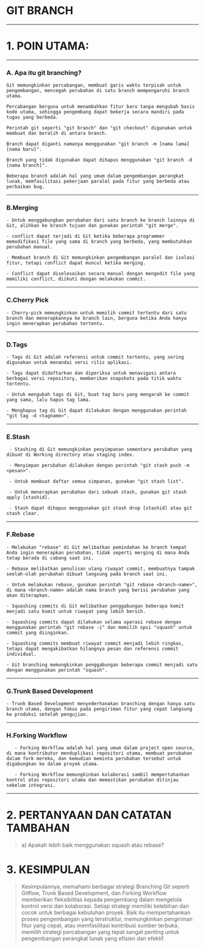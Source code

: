 # GIT BRANCH 
--- 

# 1. POIN UTAMA:
---
 ###  **A. Apa itu git branching?**
 ```
 Git memungkinkan percabangan, membuat garis waktu terpisah untuk pengembangan, mencegah perubahan di satu branch mempengaruhi branch utama.
   
 Percabangan berguna untuk menambahkan fitur baru tanpa mengubah basis kode utama, sehingga pengembang dapat bekerja secara mandiri pada tugas yang berbeda.

 Perintah git seperti "git branch" dan "git checkout" digunakan untuk membuat dan beralih di antara branch.
   
 Branch dapat diganti namanya menggunakan "git branch -m [nama lama] [nama baru]".
   
 Branch yang tidak digunakan dapat dihapus menggunakan "git branch -d [nama branch]".
     
 Beberapa branch adalah hal yang umum dalam pengembangan perangkat lunak, memfasilitasi pekerjaan paralel pada fitur yang berbeda atau perbaikan bug.
```
---

 ###  **B.Merging**
 ```
 - Untuk menggabungkan perubahan dari satu branch ke branch lainnya di Git, alihkan ke branch tujuan dan gunakan perintah "git merge".

 - conflict dapat terjadi di Git ketika beberapa programmer memodifikasi file yang sama di branch yang berbeda, yang membutuhkan perubahan manual.

 - Membuat branch di Git memungkinkan pengembangan paralel dan isolasi fitur, tetapi conflict dapat muncul ketika merging.

 - Conflict dapat diselesaikan secara manual dengan mengedit file yang memiliki conflict, diikuti dengan melakukan commit.
```
---

   ### **C.Cherry Pick**
   ```
 - Cherry-pick memungkinkan untuk memilih commit tertentu dari satu branch dan menerapkannya ke branch lain, berguna ketika Anda hanya ingin menerapkan perubahan tertentu.
 ```
---

  ### D.Tags
 ```
 - Tags di Git adalah referensi untuk commit tertentu, yang sering digunakan untuk menandai versi rilis aplikasi.

 - Tags dapat didaftarkan dan diperiksa untuk menavigasi antara berbagai versi repository, memberikan snapshots pada titik waktu tertentu.

 - Untuk mengubah tags di Git, buat tag baru yang mengarah ke commit yang sama, lalu hapus tag lama.

 - Menghapus tag di Git dapat dilakukan dengan menggunakan perintah "git tag -d <tagname>".
```
---

  ### E.Stash
```
 - Stashing di Git memungkinkan penyimpanan sementara perubahan yang dibuat di Working directory atau staging index.

 - Menyimpan perubahan dilakukan dengan perintah "git stash push -m <pesan>".

 - Untuk membuat daftar semua simpanan, gunakan "git stash list".
   
 - Untuk menerapkan perubahan dari sebuah stash, gunakan git stash apply [stashid].

 - Stash dapat dihapus menggunakan git stash drop [stashid] atau git stash clear.
```
---
  ### F.Rebase
 ```
 - Melakukan "rebase" di Git melibatkan pemindahan ke branch tempat Anda ingin menerapkan perubahan, tidak seperti merging di mana Anda tetap berada di cabang saat ini.

 - Rebase melibatkan penulisan ulang riwayat commit, membuatnya tampak seolah-olah perubahan dibuat langsung pada branch saat ini.

 - Untuk melakukan rebase, gunakan perintah "git rebase <branch-name>", di mana <branch-name> adalah nama branch yang berisi perubahan yang akan diterapkan.

 - Squashing commits di Git melibatkan penggabungan beberapa komit menjadi satu komit untuk riwayat yang lebih bersih.

 - Squashing commits dapat dilakukan selama operasi rebase dengan menggunakan perintah "git rebase -i" dan memilih opsi "squash" untuk commit yang diinginkan.

 - Squashing commits membuat riwayat commit menjadi lebih ringkas, tetapi dapat mengakibatkan hilangnya pesan dan referensi commit individual.

 - Git branching memungkinkan penggabungan beberapa commit menjadi satu dengan menggunakan perintah "squash".
 ```
---
 ###  G.Trunk Based Development
 ```
 - Trunk Based Development menyederhanakan branching dengan hanya satu branch utama, dengan fokus pada pengiriman fitur yang cepat langsung ke produksi setelah pengujian.
```
---
###  H.Forking Workflow
```
   - Forking Workflow adalah hal yang umum dalam project open source, di mana kontributor menduplikasi repositori utama, membuat perubahan dalam fork mereka, dan kemudian meminta perubahan tersebut untuk         digabungkan ke dalam proyek utama.

   - Forking Workflow memungkinkan kolaborasi sambil mempertahankan kontrol atas repositori utama dan memastikan perubahan ditinjau sebelum integrasi.
```

---


 #  2. PERTANYAAN DAN CATATAN TAMBAHAN

 >  a) Apakah lebih baik menggunakan squash atau rebase?





#  3. KESIMPULAN

 >  Kesimpulannya, memahami berbagai strategi Branching Git seperti Gitflow, Trunk Based Development, dan Forking Workflow memberikan fleksibilitas kepada pengembang dalam mengelola kontrol versi dan           kolaborasi. Setiap strategi memiliki kelebihan dan cocok untuk berbagai kebutuhan proyek. Baik itu mempertahankan proses pengembangan yang terstruktur, memungkinkan pengiriman fitur yang cepat,
    atau memfasilitasi kontribusi sumber terbuka, memilih strategi percabangan yang tepat sangat penting untuk pengembangan perangkat lunak yang efisien dan efektif.

    
   

   
   

     
